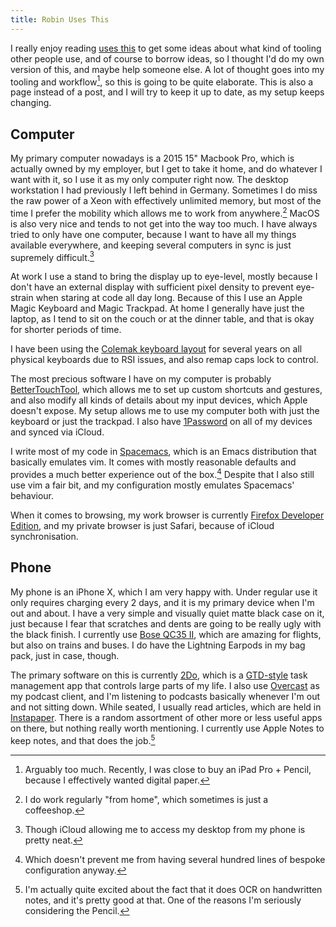 ```yaml
---
title: Robin Uses This
---
```


I really enjoy reading [uses this][usesthis] to get some ideas about what kind
of tooling other people use, and of course to borrow ideas, so I thought I'd do
my own version of this, and maybe help someone else. A lot of thought goes into
my tooling and workflow[^toomuch], so this is going to be quite elaborate. This
is also a page instead of a post, and I will try to keep it up to date, as my
setup keeps changing.

[^toomuch]: Arguably too much. Recently, I was close to buy an iPad Pro +
  Pencil, because I effectively wanted digital paper.

## Computer

My primary computer nowadays is a 2015 15" Macbook Pro, which is actually owned
by my employer, but I get to take it home, and do whatever I want with it, so I
use it as my only computer right now. The desktop workstation I had previously
I left behind in Germany. Sometimes I do miss the raw power of a Xeon with
effectively unlimited memory, but most of the time I prefer the mobility which
allows me to work from anywhere.[^wfh] MacOS is also very nice and tends to not
get into the way too much. I have always tried to only have one computer,
because I want to have all my things available everywhere, and keeping several
computers in sync is just supremely difficult.[^icloud]

[^wfh]: I do work regularly "from home", which sometimes is just a coffeeshop.
[^icloud]: Though iCloud allowing me to access my desktop from my phone is
  pretty neat.

At work I use a stand to bring the display up to eye-level, mostly because I
don't have an external display with sufficient pixel density to prevent
eye-strain when staring at code all day long. Because of this I use an Apple
Magic Keyboard and Magic Trackpad. At home I generally have just the laptop, as
I tend to sit on the couch or at the dinner table, and that is okay for shorter
periods of time.

I have been using the [Colemak keyboard layout][colemak] for several years on
all physical keyboards due to RSI issues, and also remap caps lock to control.

The most precious software I have on my computer is probably
[BetterTouchTool][btt], which allows me to set up custom shortcuts and
gestures, and also modify all kinds of details about my input devices, which
Apple doesn't expose. My setup allows me to use my computer both with just the
keyboard or just the trackpad. I also have [1Password][1pw] on all of my
devices and synced via iCloud.

I write most of my code in [Spacemacs][spacemacs], which is an Emacs
distribution that basically emulates vim. It comes with mostly reasonable
defaults and provides a much better experience out of the box.[^config] Despite
that I also still use vim a fair bit, and my configuration mostly emulates
Spacemacs' behaviour.

[^config]: Which doesn't prevent me from having several hundred lines of
  bespoke configuration anyway.

When it comes to browsing, my work browser is currently [Firefox Developer
Edition][ffde], and my private browser is just Safari, because of iCloud
synchronisation.

## Phone

My phone is an iPhone X, which I am very happy with. Under regular use it only
requires charging every 2 days, and it is my primary device when I'm out and
about. I have a very simple and visually quiet matte black case on it, just
because I fear that scratches and dents are going to be really ugly with the
black finish. I currently use [Bose QC35 II][bose], which are amazing for
flights, but also on trains and buses. I do have the Lightning Earpods in my bag
pack, just in case, though.

[bose]: https://www.bose.co.uk/en_gb/products/headphones/over_ear_headphones/quietcomfort-35-wireless-ii.html

The primary software on this is currently [2Do][2do], which is a
[GTD-style][gtd] task management app that controls large parts of my life. I
also use [Overcast][overcast] as my podcast client, and I'm listening to
podcasts basically whenever I'm out and not sitting down. While seated, I
usually read articles, which are held in [Instapaper][instapaper]. There is a
random assortment of other more or less useful apps on there, but nothing really
worth mentioning. I currently use Apple Notes to keep notes, and that does the
job.[^ocr]

[^ocr]: I'm actually quite excited about the fact that it does OCR on
  handwritten notes, and it's pretty good at that. One of the reasons I'm
  seriously considering the Pencil.

[usesthis]: https://usesthis.com
[colemak]: https://colemak.com
[btt]: https://www.boastr.net
[1pw]: https://1password.com
[spacemacs]: http://spacemacs.org
[ffde]: https://www.mozilla.org/en-US/firefox/developer/
[2do]: https://www.2doapp.com
[gtd]: http://gettingthingsdone.com
[overcast]: https://overcast.fm
[instapaper]: https://www.instapaper.com
[pocket]: https://getpocket.com
